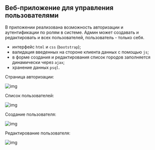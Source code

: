 ## Веб-приложение для управления пользователями

В приложении реализована возможность авторизации и аутентификации по ролям в системе.
Админ может создавать и редактировать и всех пользователей, пользователь - только себя.
+ интерфейс `html` и `css` (`bootstrap`);
+ валидация введенных на стороне клиента данных с помощью `js`;
+ в форме создания и редактирования список городов заполняется динамически через `ajax`;
+ хранение данных `psql`.

Страница авторизации:

![img](https://github.com/johnivo/job4j/blob/master/chapter_011/src/main/resources/signin.jpg)

Список пользователей:

![img](https://github.com/johnivo/job4j/blob/master/chapter_011/src/main/resources/usersview.jpg)

Создание пользователя:

![img](https://github.com/johnivo/job4j/blob/master/chapter_011/src/main/resources/create.jpg)

Редактирование пользователя:

![img](https://github.com/johnivo/job4j/blob/master/chapter_011/src/main/resources/update.jpg)